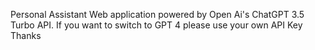 Personal Assistant Web application powered by Open Ai's ChatGPT 3.5 Turbo API.
If you want to switch to GPT 4 please use your own API Key Thanks

